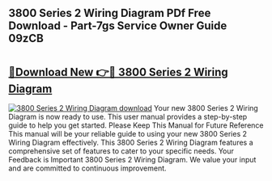 ## 3800 Series 2 Wiring Diagram PDf Free Download - Part-7gs Service Owner Guide 09zCB

# <h2><a href="http://dfsy0m.blite.top/?on=3800+Series+2+Wiring+Diagram">🔗Download New 👉🔴 3800 Series 2 Wiring Diagram</a></h2>

[![3800 Series 2 Wiring Diagram download](https://i.imgur.com/lujVjoI.png)](http://dfsy0m.blite.top/?on=3800+Series+2+Wiring+Diagram)
Your new 3800 Series 2 Wiring Diagram is now ready to use. This user manual provides a step-by-step guide to help you get started. Please Keep This Manual for Future Reference This manual will be your reliable guide to using your new 3800 Series 2 Wiring Diagram effectively. This 3800 Series 2 Wiring Diagram features a comprehensive set of features to cater to your specific needs. Your Feedback is Important 3800 Series 2 Wiring Diagram. We value your input and are committed to continuous improvement.
